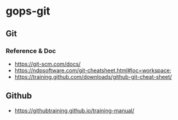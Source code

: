 # gops-git

## Git

### Reference & Doc

- https://git-scm.com/docs/
- https://ndpsoftware.com/git-cheatsheet.html#loc=workspace;
- https://training.github.com/downloads/github-git-cheat-sheet/

## Github

- https://githubtraining.github.io/training-manual/
